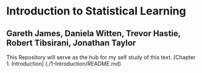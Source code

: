 # Introduction to Statistical Learning
## Gareth James, Daniela Witten, Trevor Hastie, Robert Tibsirani, Jonathan Taylor

This Repository will serve as the hub for my self study of this text.
[Chapter 1. Introduction] (./1-Introduction/README.md)